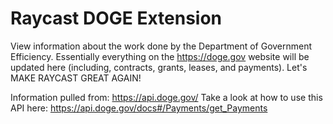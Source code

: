 # Raycast DOGE Extension

View information about the work done by the Department of Government Efficiency. Essentially everything on the https://doge.gov website will be updated here (including, contracts, grants, leases, and payments). Let's MAKE RAYCAST GREAT AGAIN!

Information pulled from: https://api.doge.gov/
Take a look at how to use this API here: https://api.doge.gov/docs#/Payments/get_Payments